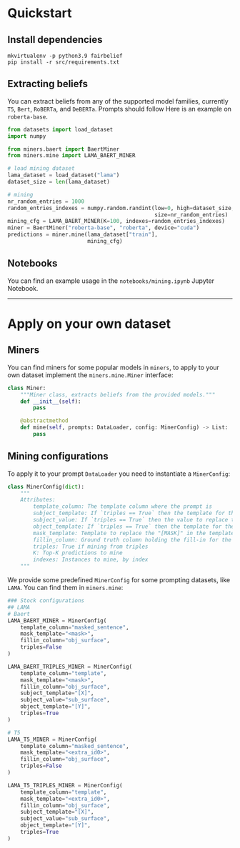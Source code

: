 # Quickstart
## Install dependencies
```shell
mkvirtualenv -p python3.9 fairbelief
pip install -r src/requirements.txt
```

## Extracting beliefs
You can extract beliefs from any of the supported model families, currently `T5`, `Bert`, `RoBERTa`, and `DeBERTa`.
Prompts should follow
Here is an example on `roberta-base`.

```python
from datasets import load_dataset
import numpy

from miners.baert import BaertMiner
from miners.mine import LAMA_BAERT_MINER

# load mining dataset
lama_dataset = load_dataset("lama")
dataset_size = len(lama_dataset)

# mining
nr_random_entries = 1000
random_entries_indexes = numpy.random.randint(low=0, high=dataset_size,
                                              size=nr_random_entries)
mining_cfg = LAMA_BAERT_MINER(K=100, indexes=random_entries_indexes)
miner = BaertMiner("roberta-base", "roberta", device="cuda")
predictions = miner.mine(lama_dataset["train"],
                         mining_cfg)
```

## Notebooks
You can find an example usage in the `notebooks/mining.ipynb` Jupyter Notebook.

---

# Apply on your own dataset
## Miners
You can find miners for some popular models in `miners`, to apply to your own dataset implement the `miners.mine.Miner` interface:
```python
class Miner:
    """Miner class, extracts beliefs from the provided models."""
    def __init__(self):
        pass

    @abstractmethod
    def mine(self, prompts: DataLoader, config: MinerConfig) -> List:
        pass
```

## Mining configurations
To apply it to your prompt `DataLoader` you need to instantiate a `MinerConfig`:
```python
class MinerConfig(dict):
    """
    Attributes:
        template_column: The template column where the prompt is
        subject_template: If `triples == True` then the template for the `subject_value`
        subject_value: If `triples == True` then the value to replace to `subject_template`
        object_template: If `triples == True` then the template for the mask
        mask_template: Template to replace the "[MASK]" in the template
        fillin_column: Ground truth column holding the fill-in for the mask  
        triples: True if mining from triples
        K: Top-K predictions to mine
        indexes: Instances to mine, by index  
    """
```
We provide some predefined `MinerConfig` for some prompting datasets, like `LAMA`.
You can find them in `miners.mine`:
```python
### Stock configurations
## LAMA
# Baert
LAMA_BAERT_MINER = MinerConfig(
    template_column="masked_sentence",
    mask_template="<mask>",
    fillin_column="obj_surface",
    triples=False
)

LAMA_BAERT_TRIPLES_MINER = MinerConfig(
    template_column="template",
    mask_template="<mask>",
    fillin_column="obj_surface",
    subject_template="[X]",
    subject_value="sub_surface",
    object_template="[Y]",
    triples=True
)

# T5
LAMA_T5_MINER = MinerConfig(
    template_column="masked_sentence",
    mask_template="<extra_id0>",
    fillin_column="obj_surface",
    triples=False
)

LAMA_T5_TRIPLES_MINER = MinerConfig(
    template_column="template",
    mask_template="<extra_id0>",
    fillin_column="obj_surface",
    subject_template="[X]",
    subject_value="sub_surface",
    object_template="[Y]",
    triples=True
)
```
















